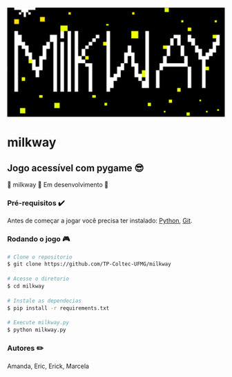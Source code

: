 ![](assets/images/logo.png)

# milkway

## Jogo acessível com pygame :sunglasses:

:milky_way: milkway :rocket: Em desenvolvimento :milky_way:

### Pré-requisitos :heavy_check_mark:

Antes de começar a jogar você precisa ter instalado:
[Python](https://www.python.org/), [Git](https://git-scm.com/).

### Rodando o jogo :video_game:

```bash
# Clone o repositorio
$ git clone https://github.com/TP-Coltec-UFMG/milkway

# Acesse o diretorio
$ cd milkway

# Instale as dependecias
$ pip install -r requirements.txt

# Execute milkway.py
$ python milkway.py
```

### Autores :pencil2:
Amanda, Eric, Erick, Marcela
